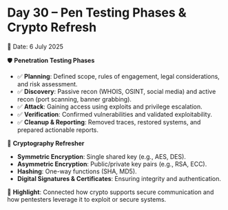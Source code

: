 # Day 30 – Pen Testing Phases & Crypto Refresh  
📅 Date: 6 July 2025  

🛡️ **Penetration Testing Phases**  
- ✅ **Planning**: Defined scope, rules of engagement, legal considerations, and risk assessment.  
- ✅ **Discovery**: Passive recon (WHOIS, OSINT, social media) and active recon (port scanning, banner grabbing).  
- ✅ **Attack**: Gaining access using exploits and privilege escalation.  
- ✅ **Verification**: Confirmed vulnerabilities and validated exploitability.  
- ✅ **Cleanup & Reporting**: Removed traces, restored systems, and prepared actionable reports.  

🔐 **Cryptography Refresher**  
- **Symmetric Encryption**: Single shared key (e.g., AES, DES).  
- **Asymmetric Encryption**: Public/private key pairs (e.g., RSA, ECC).  
- **Hashing**: One-way functions (SHA, MD5).  
- **Digital Signatures & Certificates**: Ensuring integrity and authentication.  

📌 **Highlight**: Connected how crypto supports secure communication and how pentesters leverage it to exploit or secure systems.  
